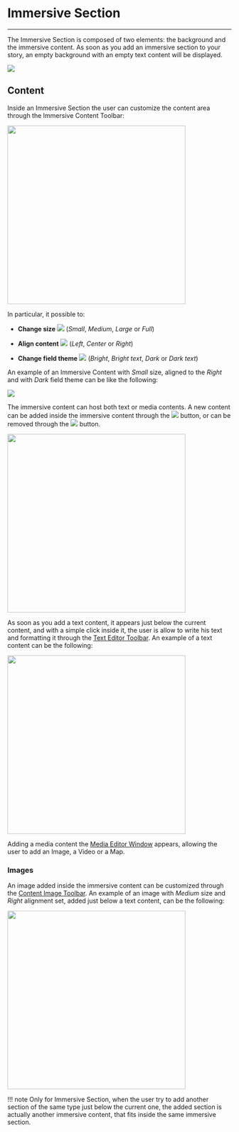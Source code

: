 # Immersive Section
**********************

The Immersive Section is composed of two elements: the background and the immersive content. As soon as you add an immersive section to your story, an empty background with an empty text content will be displayed.

<img src="../img/immersive-section/immersive-section-fd.jpg" class="ms-docimage"/>

## Content

Inside an Immersive Section the user can customize the content area through the Immersive Content Toolbar:

<img src="../img/immersive-section/imm-content-toolbar.jpg" class="ms-docimage" style="width:400px"/>

In particular, it possible to:

* **Change size** <img src="../img/button/change-size-sm.jpg" class="ms-docbutton"/> (*Small*, *Medium*, *Large* or *Full*)

* **Align content** <img src="../img/button/align-left.jpg" class="ms-docbutton"/> (*Left*, *Center* or *Right*)

* **Change field theme** <img src="../img/button/change-field-theme-1.jpg" class="ms-docbutton"/> (*Bright*, *Bright text*, *Dark* or *Dark text*)

An example of an Immersive Content with *Small* size, aligned to the *Right* and with *Dark* field theme can be like the following:

<img src="../img/immersive-section/imm-content-edit.jpg" class="ms-docimage"/>

The immersive content can host both text or media contents. A new content can be added inside the immersive content through the <img src="../img/button/++++.jpg" class="ms-docbutton"/> button, or can be removed through the <img src="../img/button/remove2.jpg" class="ms-docbutton"/> button. 

<img src="../img/immersive-section/add-remove.jpg" class="ms-docimage" style="width:400px"/>

As soon as you add a text content, it appears just below the current content, and with a simple click inside it, the user is allow to write his text and formatting it through the [Text Editor Toolbar](text-editor-toolbar.md). An example of a text content can be the following:

<img src="../img/immersive-section/is-text-content.jpg" class="ms-docimage" style="width:400px"/>

Adding a media content the [Media Editor Window](media-editor-window.md) appears, allowing the user to add an Image, a Video or a Map.

### Images

An image added inside the immersive content can be customized through the [Content Image Toolbar](content-image-toolbar.md). An example of an image with *Medium* size and *Right* alignment set, added just below a text content, can be the following:

<img src="../img/immersive-section/imm-txt-img.jpg" class="ms-docimage" style="width:400px"/>

!!! note
    Only for Immersive Section, when the user try to add another section of the same type just below the current one, the added section is actually another immersive content, that fits inside the same immersive section. 